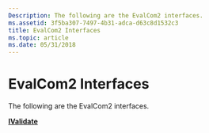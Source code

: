 ```yaml
---
Description: The following are the EvalCom2 interfaces.
ms.assetid: 3f5ba307-7497-4b31-adca-d63c8d1532c3
title: EvalCom2 Interfaces
ms.topic: article
ms.date: 05/31/2018
---
```


# EvalCom2 Interfaces

The following are the EvalCom2 interfaces.

[**IValidate**](/windows/desktop/api/evalcom2/nn-evalcom2-ivalidate)

 

 



